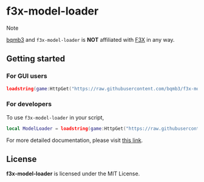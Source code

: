 # f3x-model-loader

> [!NOTE]  
> [bqmb3](https://github.com/bqmb3) and `f3x-model-loader` is **NOT** affiliated with [F3X](https://github.com/F3XTeam) in any way.

## Getting started

### For GUI users
```lua
loadstring(game:HttpGet("https://raw.githubusercontent.com/bqmb3/f3x-model-loader/main/gui.lua",true))()
```

### For developers
To use `f3x-model-loader` in your script, 
```lua
local ModelLoader = loadstring(game:HttpGet("https://raw.githubusercontent.com/bqmb3/f3x-model-loader/main/main.lua",true))()
```

For more detailed documentation, please visit [this link](https://bqmb3.github.io/f3x-model-loader).

## License

**f3x-model-loader** is licensed under the MIT License.